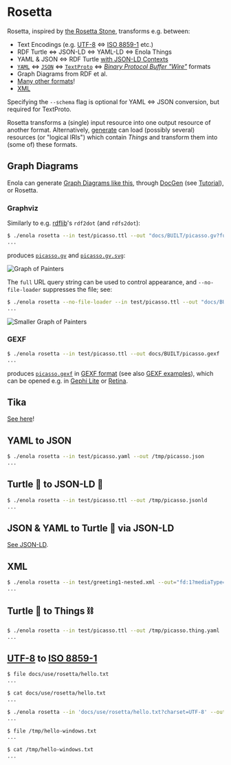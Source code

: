 <!--
    SPDX-License-Identifier: Apache-2.0

    Copyright 2023-2025 The Enola <https://enola.dev> Authors

    Licensed under the Apache License, Version 2.0 (the "License");
    you may not use this file except in compliance with the License.
    You may obtain a copy of the License at

        https://www.apache.org/licenses/LICENSE-2.0

    Unless required by applicable law or agreed to in writing, software
    distributed under the License is distributed on an "AS IS" BASIS,
    WITHOUT WARRANTIES OR CONDITIONS OF ANY KIND, either express or implied.
    See the License for the specific language governing permissions and
    limitations under the License.
-->

# Rosetta

<!-- Show (include) each example's input/output... maybe split onto separate pages? -->

Rosetta, inspired by
[the Rosetta Stone](https://en.wikipedia.org/wiki/Rosetta_Stone), transforms
e.g. between:

* Text Encodings (e.g. [UTF-8](https://en.wikipedia.org/wiki/UTF-8) ⇔ [ISO 8859-1](https://en.wikipedia.org/wiki/ISO/IEC_8859-1) etc.)
* RDF Turtle ⇔ JSON-LD ⇔ YAML-LD ⇔ Enola Things
* YAML & JSON ⇔ RDF Turtle [with JSON-LD Contexts](../json-ld/index.md)
* [`YAML`](https://yaml.org) ⇔ [`JSON`](https://www.json.org) ⇔
  [`TextProto`](https://protobuf.dev/reference/protobuf/textformat-spec/) ⇔
  _[Binary Protocol Buffer "Wire"](https://protobuf.dev/programming-guides/encoding/)_ formats
* Graph Diagrams from RDF et al.
* [Many other formats](#tika)!
* [XML](#xml)

Specifying the `--schema` flag is optional for YAML <=> JSON conversion, but required for TextProto.

Rosetta transforms a (single) input resource into one output resource of another format.
Alternatively,
[generate](../gen/index.md) can load (possibly several) resources
(or "logical IRIs") which contain _Things_ and transform them into (some of) these formats.

## Graph Diagrams

Enola can generate [Graph Diagrams like this](../../models/example.org/graph.md), through [DocGen](../docgen/index.md) (see
[Tutorial](../../models/example.org/graph.md)), or Rosetta.

### Graphviz

Similarly to e.g. [rdflib](https://rdflib.readthedocs.io/)'s `rdf2dot` (and `rdfs2dot`):

```bash cd ../.././..
$ ./enola rosetta --in test/picasso.ttl --out "docs/BUILT/picasso.gv?full=true" && dot -Tsvg -O docs/BUILT/picasso.gv
...
```

produces [`picasso.gv`](../../BUILT/picasso.gv) and [`picasso.gv.svg`](../../BUILT/picasso.gv.svg):

![Graph of Painters](../../BUILT/picasso.gv.svg)

The `full` URL query string can be used to control appearance, and `--no-file-loader` suppresses the file; see:

```bash cd ../.././..
$ ./enola rosetta --no-file-loader --in test/picasso.ttl --out "docs/BUILT/picasso-small.gv?full=false" && dot -Tsvg -O docs/BUILT/picasso-small.gv
...
```

![Smaller Graph of Painters](../../BUILT/picasso-small.gv.svg)

<!--
### Graph Commons

```bash cd ../.././..
$ ./enola rosetta --in test/picasso.ttl --out /tmp/picasso.graphcommons.json
...
```

produces a JSON which can be imported into [GraphCommons.com](https://graphcommons.com/).
-->
### GEXF

```bash cd ../.././..
$ ./enola rosetta --in test/picasso.ttl --out docs/BUILT/picasso.gexf
...
```

produces [`picasso.gexf`](../../BUILT/picasso.gexf) in [GEXF format](https://gexf.net) (see also [GEXF examples](https://github.com/graphology/graphology/tree/master/src/gexf/test/resources)), which can be opened e.g. in [Gephi Lite](https://gephi.org/gephi-lite/) or [Retina](https://ouestware.gitlab.io/retina/).

## Tika

[See here](../../concepts/tika.md)!

## YAML to JSON

```bash cd ../.././..
$ ./enola rosetta --in test/picasso.yaml --out /tmp/picasso.json
...
```

## Turtle 🐢 to JSON-LD 🔗

```bash cd ../.././..
$ ./enola rosetta --in test/picasso.ttl --out /tmp/picasso.jsonld
...
```

## JSON & YAML to Turtle 🐢 via JSON-LD

[See JSON-LD](../json-ld/index.md).

## XML

```bash cd ../.././..
$ ./enola rosetta --in test/greeting1-nested.xml --out="fd:1?mediaType=text/turtle"
...
```

## Turtle 🐢 to Things ⛓️

```bash cd ../.././..
$ ./enola rosetta --in test/picasso.ttl --out /tmp/picasso.thing.yaml
...
```

## [UTF-8](https://en.wikipedia.org/wiki/UTF-8) to [ISO 8859-1](https://en.wikipedia.org/wiki/ISO/IEC_8859-1)

```bash cd ../.././..
$ file docs/use/rosetta/hello.txt
...
```

```bash cd ../.././..
$ cat docs/use/rosetta/hello.txt
...
```

```bash cd ../.././..
$ ./enola rosetta --in 'docs/use/rosetta/hello.txt?charset=UTF-8' --out '/tmp/hello-windows.txt?charset=ISO-8859-1'
...
```

```bash cd ../.././..
$ file /tmp/hello-windows.txt
...
```

```bash cd ../.././..
$ cat /tmp/hello-windows.txt
...
```
